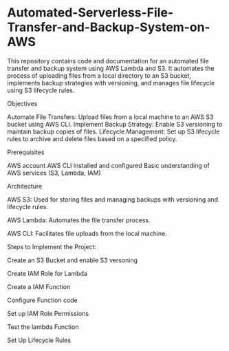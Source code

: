 # Automated-Serverless-File-Transfer-and-Backup-System-on-AWS


This repository contains code and documentation for an automated file transfer and backup system using AWS Lambda and S3. It automates the process of uploading files from a local directory to an S3 bucket, implements backup strategies with versioning, and manages file lifecycle using S3 lifecycle rules.


Objectives

Automate File Transfers: Upload files from a local machine to an AWS S3 bucket using AWS CLI.
Implement Backup Strategy: Enable S3 versioning to maintain backup copies of files.
Lifecycle Management: Set up S3 lifecycle rules to archive and delete files based on a specified policy.


Prerequisites

AWS account
AWS CLI installed and configured
Basic understanding of AWS services (S3, Lambda, IAM)


Architecture

AWS S3: Used for storing files and managing backups with versioning and lifecycle rules.

AWS Lambda: Automates the file transfer process.

AWS CLI: Facilitates file uploads from the local machine.


Steps to Implement the Project:


Create an S3 Bucket and enable S3 versoning

Create IAM Role for Lambda

Create a IAM Function

Configure Function code

Set up IAM Role Permissions

Test the lambda Function

Set Up Lifecycle Rules
